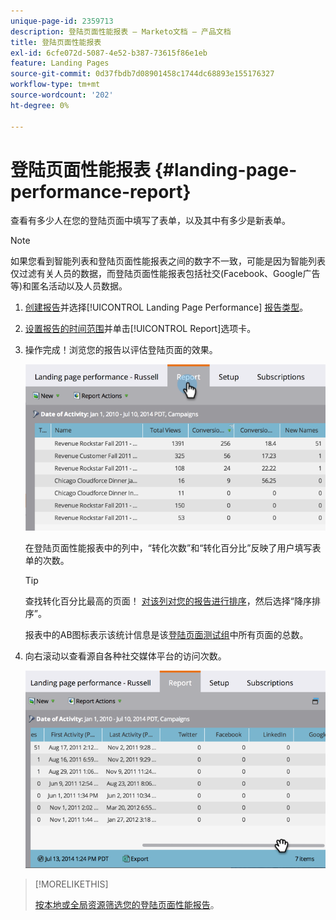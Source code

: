 ```yaml
---
unique-page-id: 2359713
description: 登陆页面性能报表 — Marketo文档 — 产品文档
title: 登陆页面性能报表
exl-id: 6cfe072d-5087-4e52-b387-73615f86e1eb
feature: Landing Pages
source-git-commit: 0d37fbdb7d08901458c1744dc68893e155176327
workflow-type: tm+mt
source-wordcount: '202'
ht-degree: 0%

---
```


# 登陆页面性能报表 {#landing-page-performance-report}

查看有多少人在您的登陆页面中填写了表单，以及其中有多少是新表单。

>[!NOTE]
>
>如果您看到智能列表和登陆页面性能报表之间的数字不一致，可能是因为智能列表仅过滤有关人员的数据，而登陆页面性能报表包括社交(Facebook、Google广告等)和匿名活动以及人员数据。

1. [创建报告](/help/marketo/product-docs/reporting/basic-reporting/creating-reports/create-a-report-in-a-program.md)并选择[!UICONTROL Landing Page Performance] [报告类型](/help/marketo/product-docs/reporting/basic-reporting/report-types/report-type-overview.md)。
1. [设置报告的时间范围](/help/marketo/product-docs/reporting/basic-reporting/editing-reports/change-a-report-time-frame.md)并单击[!UICONTROL Report]选项卡。
1. 操作完成！浏览您的报告以评估登陆页面的效果。

   ![](assets/image2014-9-16-15-3a53-3a33.png)

   在登陆页面性能报表中的列中，“转化次数”和“转化百分比”反映了用户填写表单的次数。

   >[!TIP]
   >
   >查找转化百分比最高的页面！ [对该列对您的报告进行排序](/help/marketo/product-docs/reporting/basic-reporting/editing-reports/sort-report-on-columns.md)，然后选择“降序排序”。

   报表中的AB图标表示该统计信息是该[登陆页面测试组](/help/marketo/product-docs/demand-generation/landing-pages/understanding-landing-pages/landing-page-test-groups.md)中所有页面的总数。

1. 向右滚动以查看源自各种社交媒体平台的访问次数。

   ![](assets/image2014-9-16-15-3a54-3a27.png)

>[!MORELIKETHIS]
>
>[按本地或全局资源筛选您的登陆页面性能报告](/help/marketo/product-docs/demand-generation/landing-pages/landing-page-actions/filter-a-landing-page-performance-report.md)。
